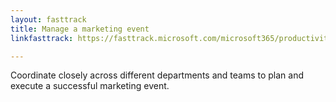 ```yaml
---
layout: fasttrack
title: Manage a marketing event
linkfasttrack: https://fasttrack.microsoft.com/microsoft365/productivitylibrary/Manage-a-marketing-event 

---
```

Coordinate closely across different departments and teams to plan and execute a successful marketing event.